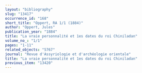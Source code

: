 ```yaml
---
layout: "bibliography"
slug: "13417"
occurrence_id: "168"
short_title: "Oppert, RA 1/1 (1884)"
author: "Oppert, Jules"
publication_year: "1884"
title: "La vraie personnalité et 1es dates du roi Chiniladan"
volume_no_: "1/1"
pages: "1-11"
related_objects: "5767"
journal: "Revue d'Assyriologie et d'archéologie orientale"
title: "La vraie personnalité et 1es dates du roi Chiniladan"
previous_item: "13420"
---
```

